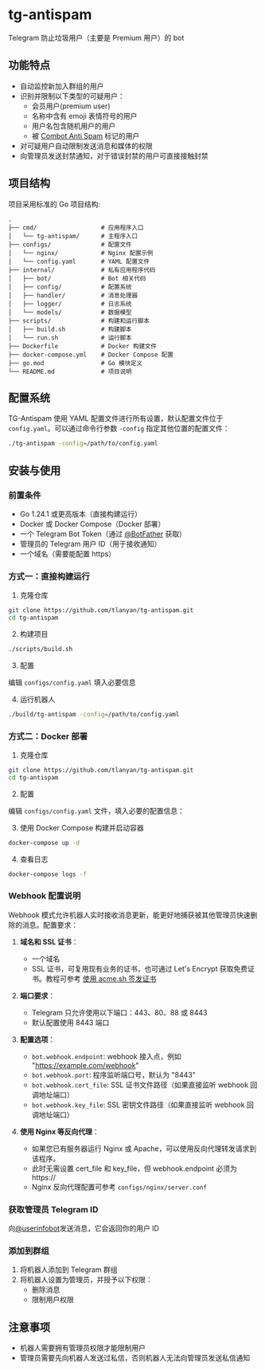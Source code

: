 # tg-antispam

Telegram 防止垃圾用户（主要是 Premium 用户）的 bot

## 功能特点

- 自动监控新加入群组的用户
- 识别并限制以下类型的可疑用户：
  - 会员用户(premium user)
  - 名称中含有 emoji 表情符号的用户
  - 用户名包含随机用户的用户
  - 被 [Combot Anti Spam](https://cas.chat) 标记的用户
- 对可疑用户自动限制发送消息和媒体的权限
- 向管理员发送封禁通知，对于错误封禁的用户可直接接触封禁

## 项目结构

项目采用标准的 Go 项目结构:

```
.
├── cmd/                  # 应用程序入口
│   └── tg-antispam/      # 主程序入口
├── configs/              # 配置文件
│   └── nginx/            # Nginx 配置示例
│   └── config.yaml       # YAML 配置文件
├── internal/             # 私有应用程序代码
│   ├── bot/              # Bot 相关代码
│   ├── config/           # 配置系统
│   ├── handler/          # 消息处理器
│   ├── logger/           # 日志系统
│   └── models/           # 数据模型
├── scripts/              # 构建和运行脚本
│   ├── build.sh          # 构建脚本
│   └── run.sh            # 运行脚本
├── Dockerfile            # Docker 构建文件
├── docker-compose.yml    # Docker Compose 配置
├── go.mod                # Go 模块定义
└── README.md             # 项目说明
```

## 配置系统

TG-Antispam 使用 YAML 配置文件进行所有设置，默认配置文件位于 `config.yaml`。可以通过命令行参数 `-config` 指定其他位置的配置文件：

```bash
./tg-antispam -config=/path/to/config.yaml
```

## 安装与使用

### 前置条件

- Go 1.24.1 或更高版本（直接构建运行）
- Docker 或 Docker Compose（Docker 部署）
- 一个 Telegram Bot Token（通过 [@BotFather](https://t.me/BotFather) 获取）
- 管理员的 Telegram 用户 ID（用于接收通知）
- 一个域名（需要能配置 https）

### 方式一：直接构建运行

1. 克隆仓库

```bash
git clone https://github.com/tlanyan/tg-antispam.git
cd tg-antispam
```

2. 构建项目

```bash
./scripts/build.sh
```

3. 配置

编辑 `configs/config.yaml` 填入必要信息

4. 运行机器人

```bash
./build/tg-antispam -config=/path/to/config.yaml
```

### 方式二：Docker 部署

1. 克隆仓库

```bash
git clone https://github.com/tlanyan/tg-antispam.git
cd tg-antispam
```

2. 配置

编辑 `configs/config.yaml` 文件，填入必要的配置信息：

3. 使用 Docker Compose 构建并启动容器

```bash
docker-compose up -d
```

4. 查看日志

```bash
docker-compose logs -f
```

### Webhook 配置说明

Webhook 模式允许机器人实时接收消息更新，能更好地捕获被其他管理员快速删除的消息。配置要求：

1. **域名和 SSL 证书**：

   - 一个域名
   - SSL 证书，可复用现有业务的证书，也可通过 Let's Encrypt 获取免费证书。教程可参考 [使用 acme.sh 签发证书](https://itlanyan.com/use-acme-sh-get-free-cert/)

2. **端口要求**：

   - Telegram 只允许使用以下端口：443、80、88 或 8443
   - 默认配置使用 8443 端口

3. **配置选项**：

   - `bot.webhook.endpoint`: webhook 接入点，例如 "https://example.com/webhook"
   - `bot.webhook.port`: 程序监听端口号，默认为 "8443"
   - `bot.webhook.cert_file`: SSL 证书文件路径（如果直接监听 webhook 回调地址端口）
   - `bot.webhook.key_file`: SSL 密钥文件路径（如果直接监听 webhook 回调地址端口）

4. **使用 Nginx 等反向代理**：

   - 如果您已有服务器运行 Nginx 或 Apache，可以使用反向代理转发请求到该程序。
   - 此时无需设置 cert_file 和 key_file，但 webhook.endpoint 必须为 https://
   - Nginx 反向代理配置可参考 `configs/nginx/server.conf`

### 获取管理员 Telegram ID

向[@userinfobot](https://t.me/userinfobot)发送消息，它会返回你的用户 ID

### 添加到群组

1. 将机器人添加到 Telegram 群组
2. 将机器人设置为管理员，并授予以下权限：
   - 删除消息
   - 限制用户权限

## 注意事项

- 机器人需要拥有管理员权限才能限制用户
- 管理员需要先向机器人发送过私信，否则机器人无法向管理员发送私信通知
